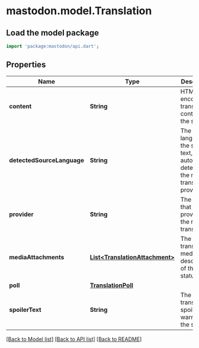 # mastodon.model.Translation

## Load the model package
```dart
import 'package:mastodon/api.dart';
```

## Properties
Name | Type | Description | Notes
------------ | ------------- | ------------- | -------------
**content** | **String** | HTML-encoded translated content of the status. | 
**detectedSourceLanguage** | **String** | The language of the source text, as auto-detected by the machine translation provider. | 
**provider** | **String** | The service that provided the machine translation. | 
**mediaAttachments** | [**List&lt;TranslationAttachment&gt;**](TranslationAttachment.md) | The translated media descriptions of the status. | [optional] 
**poll** | [**TranslationPoll**](TranslationPoll.md) |  | [optional] 
**spoilerText** | **String** | The translated spoiler warning of the status. | [optional] 

[[Back to Model list]](../README.md#documentation-for-models) [[Back to API list]](../README.md#documentation-for-api-endpoints) [[Back to README]](../README.md)


